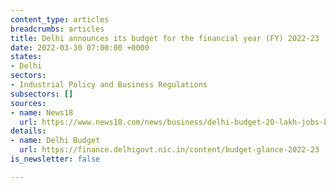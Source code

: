 ```yaml
---
content_type: articles
breadcrumbs: articles
title: Delhi announces its budget for the financial year (FY) 2022-23
date: 2022-03-30 07:00:00 +0000
states:
- Delhi
sectors:
- Industrial Policy and Business Regulations
subsectors: []
sources:
- name: News18
  url: https://www.news18.com/news/business/delhi-budget-20-lakh-jobs-better-healthcare-among-top-announcements-of-rozgaar-budget-4910954.html
details:
- name: Delhi Budget
  url: https://finance.delhigovt.nic.in/content/budget-glance-2022-23
is_newsletter: false

---
```

